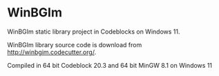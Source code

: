 # WinBGIm
WinBGIm static library project in Codeblocks on Windows 11.

WinBGIm library source code is download from http://winbgim.codecutter.org/.

Compiled in 64 bit Codeblock 20.3 and 64 bit MinGW 8.1 on Windows 11
